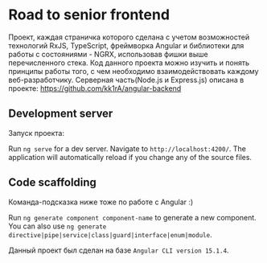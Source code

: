 # Road to senior frontend

Проект, каждая страничка которого сделана с учетом возможностей технологий RxJS, TypeScript, фреймворка Angular и библиотеки для работы с состояниями - NGRX, использовав фишки выше перечисленного стека. 
Код данного проекта можно изучить и понять принципы работы того, с чем необходимо взаимодействовать каждому веб-разработчику. Cерверная часть(Node.js и Express.js) описана в проекте: https://github.com/kk1rA/angular-backend

## Development server

Запуск проекта:

Run `ng serve` for a dev server. Navigate to `http://localhost:4200/`. The application will automatically reload if you change any of the source files.

## Code scaffolding

Команда-подсказка ниже тоже по работе с Angular :)

Run `ng generate component component-name` to generate a new component. You can also use `ng generate directive|pipe|service|class|guard|interface|enum|module`.

Данный проект был сделан на базе `Angular CLI version 15.1.4`.